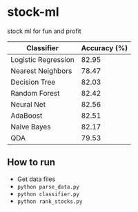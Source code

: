 # stock-ml
stock ml for fun and profit

| Classifier | Accuracy (%) |
| --- | --- |
| Logistic Regression | 82.95 |
| Nearest Neighbors | 78.47 |
| Decision Tree | 82.03 |
| Random Forest | 82.42 |
| Neural Net | 82.56 |
| AdaBoost | 82.51 |
| Naive Bayes | 82.17 |
| QDA | 79.53 |

## How to run

* Get data files
* `python parse_data.py`
* `python classifier.py`
* `python rank_stocks.py`
